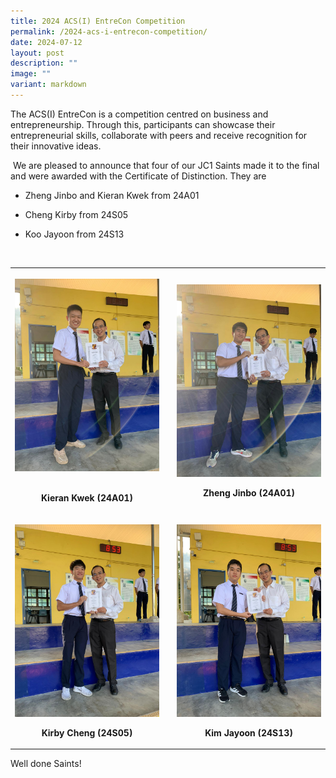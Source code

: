 ```yaml
---
title: 2024 ACS(I) EntreCon Competition
permalink: /2024-acs-i-entrecon-competition/
date: 2024-07-12
layout: post
description: ""
image: ""
variant: markdown
---
```

<p>The ACS(I) EntreCon is a competition centred on business and entrepreneurship.
Through this, participants can showcase their entrepreneurial skills, collaborate
with peers and receive recognition for their innovative ideas.</p>
<p>&nbsp;We are pleased to announce that four of our JC1 Saints made it to
the final and were awarded with the Certificate of Distinction. They are</p>
<ul data-tight="true" class="tight">
<li>
<p>Zheng Jinbo and Kieran Kwek from 24A01</p>
</li>
<li>
<p>Cheng Kirby from 24S05</p>
</li>
<li>
<p>Koo Jayoon from 24S13</p>
</li>
</ul>
<p>&nbsp;</p>
<table style="minWidth: 75px; border: none">
<tbody>
<tr>
<th style="border: none" rowspan="1" colspan="1">
<p></p>
<div class="isomer-image-wrapper">
<img style="width: 100%" height="auto" width="100%" alt="" src="/images/Announcements/2024 ACS(I) EntreCon/Kieran_Kwek_24A01.jpg">
</div><br>
<p style="text-align: center">Kieran Kwek (24A01)</p>
</th>
<th rowspan="1" colspan="1">
<p></p>
</th>
<th style="border: none; vertical-align: middle; text-align: middle;" rowspan="1" colspan="1">
<p></p>
<div class="isomer-image-wrapper">
<img style="width: 100%" height="auto" width="100%" alt="" src="/images/Announcements/2024 ACS(I) EntreCon/Zheng_Jinbo_24A01.jpg">
</div>
<p style="text-align: center">Zheng Jinbo (24A01)</p>
</th>
</tr>
<tr>
<td rowspan="1" colspan="1">
<p></p>
<div class="isomer-image-wrapper">
<img style="width: 100%" height="auto" width="100%" alt="" src="/images/Announcements/2024 ACS(I) EntreCon/Cheng_Kirby_24S05.jpg">
</div>
<p style="text-align: center"><strong>Kirby Cheng (24S05)</strong>
</p>
</td>
<td rowspan="1" colspan="1">
<p></p>
</td>
<td rowspan="1" colspan="1">
<p></p>
<div class="isomer-image-wrapper">
<img style="width: 100%" height="auto" width="100%" alt="" src="/images/Announcements/2024 ACS(I) EntreCon/Kim_Jayoon_24S13.jpg">
</div>
<p style="text-align: center"><strong>Kim Jayoon (24S13)</strong>
</p>
</td>
</tr>
</tbody>
</table>
<p>Well done Saints!</p>